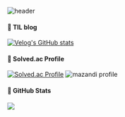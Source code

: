 ![header](https://capsule-render.vercel.app/api?type=waving&color=gradient&customColorList=30&height=200&section=header&text=E%20will%20win!&fontSize=90&animation=twinkling&fontColor=#ffffff)

#### 🐣 TIL blog
[![Velog's GitHub stats](https://velog-readme-stats.vercel.app/api?name=jw3418&color=dark)](https://velog.io/@jw3418)

#### 🐥 Solved.ac Profile
[![Solved.ac Profile](http://mazassumnida.wtf/api/generate_badge?boj=jw3418)](https://solved.ac/jw3418) ![mazandi profile](http://mazandi.herokuapp.com/api?handle=jw3418&theme=cold)

#### 🐥 GitHub Stats
 <img src="https://github-readme-stats.vercel.app/api?username=jw3418&show_icons=true&theme=dracula">


<!--
#### 🐥 GitHub stats
![Anurag's GitHub stats](https://github-readme-stats.vercel.app/api?username=jw3418&show_icons=true&theme=radical)

**jw3418/jw3418** is a ✨ _special_ ✨ repository because its `README.md` (this file) appears on your GitHub profile.

Here are some ideas to get you started:

- 🔭 I’m currently working on ...
- 🌱 I’m currently learning ...
- 👯 I’m looking to collaborate on ...
- 🤔 I’m looking for help with ...
- 💬 Ask me about ...
- 📫 How to reach me: ...
- 😄 Pronouns: ...
- ⚡ Fun fact: ...
-->
